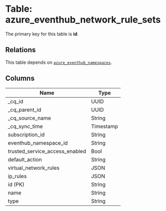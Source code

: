 # Table: azure_eventhub_network_rule_sets



The primary key for this table is **id**.

## Relations
This table depends on [`azure_eventhub_namespaces`](azure_eventhub_namespaces.md).

## Columns
| Name          | Type          |
| ------------- | ------------- |
|_cq_id|UUID|
|_cq_parent_id|UUID|
|_cq_source_name|String|
|_cq_sync_time|Timestamp|
|subscription_id|String|
|eventhub_namespace_id|String|
|trusted_service_access_enabled|Bool|
|default_action|String|
|virtual_network_rules|JSON|
|ip_rules|JSON|
|id (PK)|String|
|name|String|
|type|String|